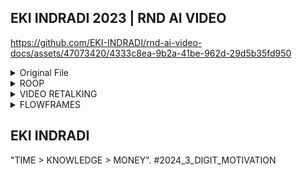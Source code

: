 ## EKI INDRADI 2023 | RND AI VIDEO 

https://github.com/EKI-INDRADI/rnd-ai-video-docs/assets/47073420/4333c8ea-9b2a-41be-962d-29d5b35fd950

<details>
  <summary>Original File</summary>

https://github.com/EKI-INDRADI/rnd-ai-video-docs/assets/47073420/8cbb26cf-b37b-49f0-830c-48db09ab28dc

[VIDEO](https://www.youtube.com/watch?v=-R-TvrdyYxs)

![___2984248520521109861_7959880316](https://github.com/EKI-INDRADI/rnd-ai-video-docs/assets/47073420/c6c3c2dd-181f-4b29-9c8f-a5bc3001237a)

[PICTURE](https://www.instagram.com/jeonjongseo_fanpage)

https://github.com/EKI-INDRADI/rnd-ai-video-docs/blob/main/__MONEY_HEIST_KOREA_TOKYO_DUBBED_INDONESIAN.wav

[AUDIO](https://www.netflix.com)

```sh

Description :

from_video : Nita Gunawan
to_video : Jeon Jong-seo
to_audio : Dubbed indonesia - Tokyo (Money Heist Korea - Netflix)

```

</details>

<details>
  <summary>ROOP</summary>

https://github.com/EKI-INDRADI/rnd-ai-video-docs/assets/47073420/f4843327-c787-4ce3-b4e6-25bd087bd223

[GITHUB](https://github.com/s0md3v/roop)

```sh

Tutorial :

#pending

```

</details>

<details>
  <summary>VIDEO RETALKING</summary>

https://github.com/EKI-INDRADI/rnd-ai-video-docs/assets/47073420/f22400cd-3af2-4a24-9481-cd7ff7fe504d


[GITHUB](https://github.com/OpenTalker/video-retalking)

```sh

Tutorial :

#pending

```

</details>



<details>
  <summary>FLOWFRAMES</summary>

https://github.com/EKI-INDRADI/rnd-ai-video-docs/assets/47073420/a4e7826c-7dfe-40d4-ba63-2280fd67a2cc

[GITHUB](https://github.com/n00mkrad/flowframes)

```sh

Tutorial :

#pending

```

</details>



## EKI INDRADI

"TIME > KNOWLEDGE > MONEY". #2024_3_DIGIT_MOTIVATION




